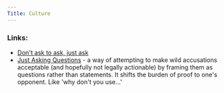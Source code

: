 ```yaml
---
Title: Culture
---
```


### Links:

- [Don't ask to ask, just ask](https://dontasktoask.com/)
- [Just Asking Questions](https://rationalwiki.org/wiki/Just_asking_questions) - a way of attempting to make wild accusations acceptable (and hopefully not legally actionable) by framing them as questions rather than statements. It shifts the burden of proof to one's opponent. Like 'why don't you use...'
